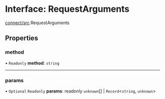# Interface: RequestArguments

[connect/src](../modules/connect_src.md).RequestArguments

## Properties

### method

• `Readonly` **method**: `string`

___

### params

• `Optional` `Readonly` **params**: readonly `unknown`[] \| `Record`<`string`, `unknown`\>
